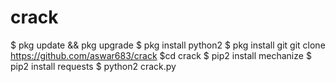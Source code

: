 # crack
$ pkg update &amp;&amp; pkg upgrade $ pkg install python2 $ pkg install git git clone https://github.com/aswar683/crack $cd crack $ pip2 install mechanize $ pip2 install requests $ python2 crack.py
